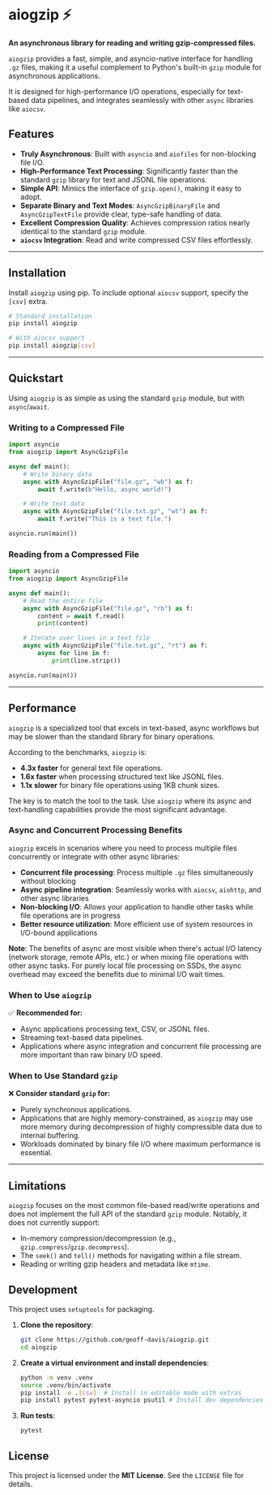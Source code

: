 # aiogzip ⚡️

**An asynchronous library for reading and writing gzip-compressed files.**

`aiogzip` provides a fast, simple, and asyncio-native interface for handling `.gz` files, making it a useful complement to Python's built-in `gzip` module for asynchronous applications.

It is designed for high-performance I/O operations, especially for text-based data pipelines, and integrates seamlessly with other `async` libraries like `aiocsv`.

## Features

- **Truly Asynchronous**: Built with `asyncio` and `aiofiles` for non-blocking file I/O.
- **High-Performance Text Processing**: Significantly faster than the standard `gzip` library for text and JSONL file operations.
- **Simple API**: Mimics the interface of `gzip.open()`, making it easy to adopt.
- **Separate Binary and Text Modes**: `AsyncGzipBinaryFile` and `AsyncGzipTextFile` provide clear, type-safe handling of data.
- **Excellent Compression Quality**: Achieves compression ratios nearly identical to the standard `gzip` module.
- **`aiocsv` Integration**: Read and write compressed CSV files effortlessly.

---

## Installation

Install `aiogzip` using pip. To include optional `aiocsv` support, specify the `[csv]` extra.

```bash
# Standard installation
pip install aiogzip

# With aiocsv support
pip install aiogzip[csv]
```

---

## Quickstart

Using `aiogzip` is as simple as using the standard `gzip` module, but with `async`/`await`.

### Writing to a Compressed File

```python
import asyncio
from aiogzip import AsyncGzipFile

async def main():
    # Write binary data
    async with AsyncGzipFile("file.gz", "wb") as f:
        await f.write(b"Hello, async world!")

    # Write text data
    async with AsyncGzipFile("file.txt.gz", "wt") as f:
        await f.write("This is a text file.")

asyncio.run(main())
```

### Reading from a Compressed File

```python
import asyncio
from aiogzip import AsyncGzipFile

async def main():
    # Read the entire file
    async with AsyncGzipFile("file.gz", "rb") as f:
        content = await f.read()
        print(content)

    # Iterate over lines in a text file
    async with AsyncGzipFile("file.txt.gz", "rt") as f:
        async for line in f:
            print(line.strip())

asyncio.run(main())
```

---

## Performance

`aiogzip` is a specialized tool that excels in text-based, async workflows but may be slower than the standard library for binary operations.

According to the benchmarks, `aiogzip` is:

- **4.3x faster** for general text file operations.
- **1.6x faster** when processing structured text like JSONL files.
- **1.1x slower** for binary file operations using 1KB chunk sizes.

The key is to match the tool to the task. Use `aiogzip` where its async and text-handling capabilities provide the most significant advantage.

### Async and Concurrent Processing Benefits

`aiogzip` excels in scenarios where you need to process multiple files concurrently or integrate with other async libraries:

- **Concurrent file processing**: Process multiple `.gz` files simultaneously without blocking
- **Async pipeline integration**: Seamlessly works with `aiocsv`, `aiohttp`, and other async libraries
- **Non-blocking I/O**: Allows your application to handle other tasks while file operations are in progress
- **Better resource utilization**: More efficient use of system resources in I/O-bound applications

**Note**: The benefits of async are most visible when there's actual I/O latency (network storage, remote APIs, etc.) or when mixing file operations with other async tasks. For purely local file processing on SSDs, the async overhead may exceed the benefits due to minimal I/O wait times.

### When to Use `aiogzip`

✅ **Recommended for:**

- Async applications processing text, CSV, or JSONL files.
- Streaming text-based data pipelines.
- Applications where async integration and concurrent file processing are more important than raw binary I/O speed.

### When to Use Standard `gzip`

❌ **Consider standard `gzip` for:**

- Purely synchronous applications.
- Applications that are highly memory-constrained, as `aiogzip` may use more memory during decompression of highly compressible data due to internal buffering.
- Workloads dominated by binary file I/O where maximum performance is essential.

---

## Limitations

`aiogzip` focuses on the most common file-based read/write operations and does not implement the full API of the standard `gzip` module. Notably, it does not currently support:

- In-memory compression/decompression (e.g., `gzip.compress`/`gzip.decompress`).
- The `seek()` and `tell()` methods for navigating within a file stream.
- Reading or writing gzip headers and metadata like `mtime`.

## Development

This project uses `setuptools` for packaging.

1. **Clone the repository**:

   ```bash
   git clone https://github.com/geoff-davis/aiogzip.git
   cd aiogzip
   ```

2. **Create a virtual environment and install dependencies**:

   ```bash
   python -m venv .venv
   source .venv/bin/activate
   pip install -e .[csv]  # Install in editable mode with extras
   pip install pytest pytest-asyncio psutil # Install dev dependencies
   ```

3. **Run tests**:

   ```bash
   pytest
   ```

## License

This project is licensed under the **MIT License**. See the `LICENSE` file for details.
